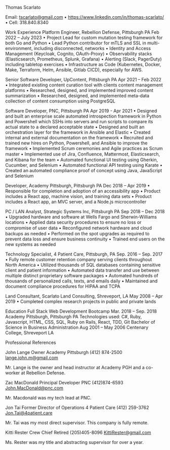 Thomas Scarlato

Email: tscarlato@gmail.com  •  https://www.linkedin.com/in/thomas-scarlato/  •  Cell: 318.840.8340

Work Experience
Platform Engineer, Rebellion Defense, Pittsburgh PA Feb 2022 – July 2023
•  Project Lead for custom mutation testing framework for both Go and Python
•  Lead Python contributor for mTLS and SSL in multi-environment, including disconnected, networks
•  Identity and Access Management (Keycloak, Cognito, OAuth-Proxy)
•  Observability stacks (Elasticsearch, Prometheus, Splunk, Grafana)
•  Alerting (Slack, PagerDuty) including tabletop exercises
•  Infrastructure as Code (Kubernetes, Docker, Make, Terraform, Helm, Ansible, Gitlab CICD), especially for AWS.

Senior Software Developer, UpContent, Pittsburgh PA Apr 2021 – Feb 2022
• Integrated existing content curation tool with clients content management platforms
• Researched, designed, and implemented improved content summarization
• Researched, designed, and implemented meta-data collection of content consumption using PostgreSQL

Software Developer, PNC, Pittsburgh PA Apr 2019 - Apr 2021
• Designed and built an enterprise scale automated introspection framework in Python and Powershell
	 which SSHs into servers and run scripts to compare its actual state to a declared acceptable state 
• Designed and built an orchestration layer for the framework in Ansible and Elastic
• Created internal and external documentation on the framework
• Recruited and trained new hires on Python, Powershell, and Ansible to improve the framework
• Implemented Scrum ceremonies and Agile practices as Scrum master
• Implemented use of Jira, Conﬂuence, Mattermost, Elasticsearch, and Kibana for the team
• Automated functional UI testing using Gherkin, Cucumber, and Selenium
• Automated functional API testing using Karate
• Created an automated compliance proof of concept using Java, JavaScript and Selenium

Developer, Academy Pittsburgh, Pittsburgh PA Dec 2018 – Apr 2019
• Responsible for completion and adoption of an accessibility app
• Product includes a React app, machine vision, and training data sets
• Product includes a React app, an MVC server, and a Node.js microcontroller

PC / LAN Analyst, Strategic Systems Inc, Pittsburgh PA Sep 2018 – Dec 2018
• Upgraded hardware and software at Wells Fargo and Sherwin-Williams locations
• Applied data security procedures to ensure no loss or compromise of user data
• Reconﬁgured network hardware and cloud backups as needed
• Performed on the spot upgrades as required to prevent data loss and ensure business continuity
• Trained end users on the new systems as needed

Technology Specialist, 4 Patient Care, Pittsburgh, PA Sep. 2016 – Sep. 2017 
• Fully remote customer retention company serving clients throughout North America
• Utilized thousands of SQL databases containing sensitive client and patient information
• Automated data transfer and use between multiple distinct proprietary software packages
• Automated hundreds of thousands of personalized calls, texts, and emails daily
• Maintained and document compliance procedures for HIPAA and TCPA

Land Consultant, Scarlato Land Consulting, Shreveport, LA May 2008 – Apr 2019
• Completed complex research projects in public and private lands

Education
Full Stack Web Development Bootcamp Mar. 2018 – Sep. 2018 Academy Pittsburgh, Pittsburgh PA Technologies used: C#, Ruby, Javascript, HTML, CSS, SQL, Ruby on Rails, React, TDD, Git
Bachelor of Science in Business Administration Aug 2001 – May 2006 Centenary College, Shreveport LA



Professional References

John Lange
Owner
Academy Pittsburgh
(412) 874-2500
 lange.john.m@gmail.com

Mr. Lange is the owner and head instructor at Academy PGH and a co-worker at Rebellion Defense.

Zac MacDonald 
Principal Developer 
PNC
(412)874-6593
 John.MacDonald@pnc.com 

Mr. Macdonald was my tech lead at PNC.


Jon Tai
Former Director of Operations
4 Patient Care
(412) 259-3762
 Jon.Tai@4patient.care 

Mr. Tai was my most direct supervisor. This company is fully remote.



Kitti Rester Crew Chief Retired (205)405-8096
 KittiRester@gmail.com

Ms. Rester was my title and abstracting supervisor for over a year.










